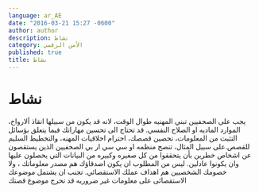 ```yaml
---
language: ar_AE
date: "2016-03-21 15:27 -0600"
author: author
description: نشاط
category: الأمن الرقمي
published: true
title: نشاط
---
```



# نشاط

يجب على الصحفيين تبني المهنيه طوال الوقت، ﻻنه قد يكون من سبيلها انقاذ أﻻرواح، الموارد الماديه او الصلاح النفسي. قد تحتاج الى تحسين مهاراتك فيما يتعلق بؤسائل التثبت من المعلومات، تحصين قصصك، احترام اخلاقيات المهنه، والتخطيط السليم للقصص.على سبيل المثال، تنصح منظمه او سي سي ار بي الصحفيين الذين يستقصون عن اشخاص خطرين بأن يتحققوا من كل صغيره وكبيره من البيانات التي يحصلون عليها وان يكونوا عادلين. ليس من المطلوب ان يكون اصدقاؤك هم مصدر معلوماتك ، وﻻ خصومك الشخصيين هم اهداف عملك اﻻستقصائي. تجنب ان يشتمل موضوعك اﻻستقصائى على معلومات غير ضروريه قد تحرج موضوع قصتك